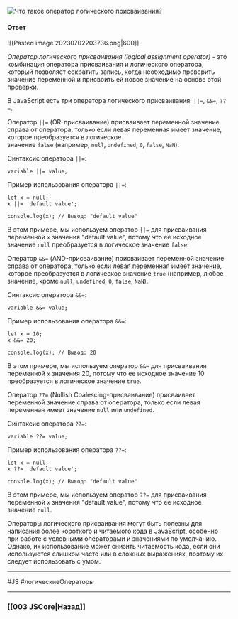 ![Что такое оператор логического присваивания?](https://youtu.be/OA63L1eQ6pA?t=693)

#### Ответ

![[Pasted image 20230702203736.png|600]]

*Оператор логического присваивания (logical assignment operator)* - это комбинация оператора присваивания и логического оператора, который позволяет сократить запись, когда необходимо проверить значение переменной и присвоить ей новое значение на основе этой проверки.

В JavaScript есть три оператора логического присваивания: `||=`, `&&=`, `??=`.

Оператор `||=` (OR-присваивание) присваивает переменной значение справа от оператора, только если левая переменная имеет значение, которое преобразуется в логическое значение `false` (например, `null`, `undefined`, `0`, `false`, `NaN`).

Синтаксис оператора `||=`:

```
variable ||= value;
```

Пример использования оператора `||=`:

```
let x = null;
x ||= 'default value';

console.log(x); // Вывод: "default value"
```

В этом примере, мы используем оператор `||=` для присваивания переменной `x` значения "default value", потому что ее исходное значение `null` преобразуется в логическое значение `false`.

Оператор `&&=` (AND-присваивание) присваивает переменной значение справа от оператора, только если левая переменная имеет значение, которое преобразуется в логическое значение `true` (например, любое значение, кроме `null`, `undefined`, `0`, `false`, `NaN`).

Синтаксис оператора `&&=`:

```
variable &&= value;
```

Пример использования оператора `&&=`:

```
let x = 10;
x &&= 20;

console.log(x); // Вывод: 20
```

В этом примере, мы используем оператор `&&=` для присваивания переменной `x` значения 20, потому что ее исходное значение 10 преобразуется в логическое значение `true`.

Оператор `??=` (Nullish Coalescing-присваивание) присваивает переменной значение справа от оператора, только если левая переменная имеет значение `null` или `undefined`.

Синтаксис оператора `??=`:

```
variable ??= value;
```

Пример использования оператора `??=`:

```
let x = null;
x ??= 'default value';

console.log(x); // Вывод: "default value"
```

В этом примере, мы используем оператор `??=` для присваивания переменной `x` значения "default value", потому что ее исходное значение `null`.

Операторы логического присваивания могут быть полезны для написания более короткого и читаемого кода в JavaScript, особенно при работе с условными операторами и значениями по умолчанию. Однако, их использование может снизить читаемость кода, если они используются слишком часто или в сложных выражениях, поэтому их следует использовать с умом.

___
 #JS #логическиеОператоры 

___

### [[003 JSCore|Назад]]